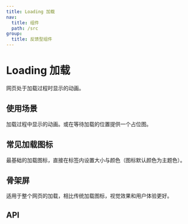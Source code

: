 ```yaml
---
title: Loading 加载
nav:
  title: 组件
  path: /src
group:
  title: 反馈型组件
---
```


# Loading 加载

网页处于加载过程时显示的动画。

## 使用场景

加载过程中显示的动画。或在等待加载的位置提供一个占位图。

## 常见加载图标

最基础的加载图标，直接在标签内设置大小与颜色（图标默认颜色为主题色）。
<code src="./demo/circle.tsx"></code>

## 骨架屏

适用于整个网页的加载，相比传统加载图标，视觉效果和用户体验更好。
<code src="./demo/skeleton.tsx"></code>

## API
